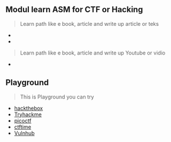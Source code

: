 ## Modul learn ASM for CTF or Hacking

> Learn path like e book, article and write up article or teks

-
-

> Learn path like e book, article and write up Youtube or vidio

-

## Playground

> This is Playground you can try

- [hackthebox](https://www.hackthebox.com/)
- [Tryhackme](https://tryhackme.com/)
- [picoctf](https://picoctf.org/)
- [ctftime](https://ctftime.org/ctfs)
- [Vulnhub](https://www.vulnhub.com/)
